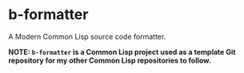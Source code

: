 # b-formatter

A Modern Common Lisp source code formatter.

**NOTE: `b-formatter` is a Common Lisp project used as a template Git repository for my other Common Lisp repositories to follow.**
